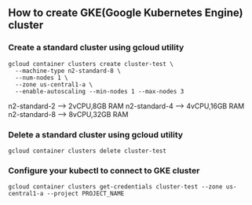 ## How to create GKE(Google Kubernetes Engine) cluster

### Create a standard cluster using gcloud utility
```
gcloud container clusters create cluster-test \
  --machine-type n2-standard-8 \
  --num-nodes 1 \
  --zone us-central1-a \
  --enable-autoscaling --min-nodes 1 --max-nodes 3
```
n2-standard-2 --> 2vCPU,8GB RAM
n2-standard-4 --> 4vCPU,16GB RAM
n2-standard-8 --> 8vCPU,32GB RAM

### Delete a standard cluster using gcloud utility
```
gcloud container clusters delete cluster-test
```

### Configure your kubectl to connect to GKE cluster
```
gcloud container clusters get-credentials cluster-test --zone us-central1-a --project PROJECT_NAME
```